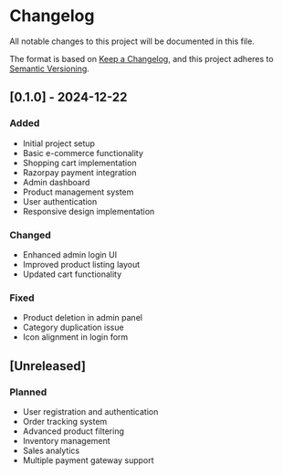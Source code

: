 # Changelog

All notable changes to this project will be documented in this file.

The format is based on [Keep a Changelog](https://keepachangelog.com/en/1.0.0/),
and this project adheres to [Semantic Versioning](https://semver.org/spec/v2.0.0.html).

## [0.1.0] - 2024-12-22

### Added
- Initial project setup
- Basic e-commerce functionality
- Shopping cart implementation
- Razorpay payment integration
- Admin dashboard
- Product management system
- User authentication
- Responsive design implementation

### Changed
- Enhanced admin login UI
- Improved product listing layout
- Updated cart functionality

### Fixed
- Product deletion in admin panel
- Category duplication issue
- Icon alignment in login form

## [Unreleased]

### Planned
- User registration and authentication
- Order tracking system
- Advanced product filtering
- Inventory management
- Sales analytics
- Multiple payment gateway support
